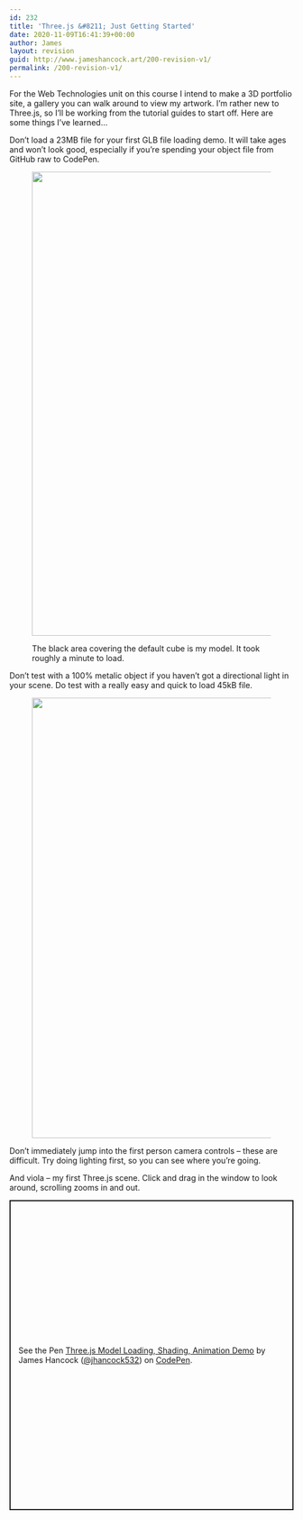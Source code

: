 ```yaml
---
id: 232
title: 'Three.js &#8211; Just Getting Started'
date: 2020-11-09T16:41:39+00:00
author: James
layout: revision
guid: http://www.jameshancock.art/200-revision-v1/
permalink: /200-revision-v1/
---
```

For the Web Technologies unit on this course I intend to make a 3D portfolio site, a gallery you can walk around to view my artwork. I&#8217;m rather new to Three.js, so I&#8217;ll be working from the tutorial guides to start off. Here are some things I&#8217;ve learned&#8230;

<!--more-->

Don&#8217;t load a 23MB file for your first GLB file loading demo. It will take ages and won&#8217;t look good, especially if you&#8217;re spending your object file from GitHub raw to CodePen.<figure class="wp-block-image size-large">

<img loading="lazy" width="1024" height="823" src="http://www.jameshancock.art/wp-content/uploads/2020/11/That-Loading-Though-1024x823.png" alt="" class="wp-image-201" srcset="http://www.jameshancock.art/wp-content/uploads/2020/11/That-Loading-Though-1024x823.png 1024w, http://www.jameshancock.art/wp-content/uploads/2020/11/That-Loading-Though-300x241.png 300w, http://www.jameshancock.art/wp-content/uploads/2020/11/That-Loading-Though-768x617.png 768w, http://www.jameshancock.art/wp-content/uploads/2020/11/That-Loading-Though.png 1200w" sizes="(max-width: 767px) 89vw, (max-width: 1000px) 54vw, (max-width: 1071px) 543px, 580px" /> <figcaption>The black area covering the default cube is my model. It took roughly a minute to load.</figcaption></figure> 

Don&#8217;t test with a 100% metalic object if you haven&#8217;t got a directional light in your scene. Do test with a really easy and quick to load 45kB file.<figure class="wp-block-image size-large">

<img loading="lazy" width="1024" height="781" src="http://www.jameshancock.art/wp-content/uploads/2020/11/Just-Like-That-1024x781.jpg" alt="" class="wp-image-202" srcset="http://www.jameshancock.art/wp-content/uploads/2020/11/Just-Like-That-1024x781.jpg 1024w, http://www.jameshancock.art/wp-content/uploads/2020/11/Just-Like-That-300x229.jpg 300w, http://www.jameshancock.art/wp-content/uploads/2020/11/Just-Like-That-768x585.jpg 768w, http://www.jameshancock.art/wp-content/uploads/2020/11/Just-Like-That.jpg 1275w" sizes="(max-width: 767px) 89vw, (max-width: 1000px) 54vw, (max-width: 1071px) 543px, 580px" /> </figure> 

Don&#8217;t immediately jump into the first person camera controls &#8211; these are difficult. Try doing lighting first, so you can see where you&#8217;re going.

And viola &#8211; my first Three.js scene. Click and drag in the window to look around, scrolling zooms in and out.

<p class="codepen" data-height="550" data-theme-id="dark" data-default-tab="result" data-user="jhancock532" data-slug-hash="jOrpNOM" style="height: 550px; box-sizing: border-box; display: flex; align-items: center; justify-content: center; border: 2px solid; margin: 1em 0; padding: 1em;" data-pen-title="Three.js Model Loading, Shading, Animation Demo">
  <span>See the Pen <a href="https://codepen.io/jhancock532/pen/jOrpNOM"> Three.js Model Loading, Shading, Animation Demo</a> by James Hancock (<a href="https://codepen.io/jhancock532">@jhancock532</a>) on <a href="https://codepen.io">CodePen</a>.</span>
</p>